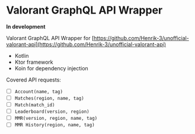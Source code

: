 # Valorant GraphQL API Wrapper

**In development**

Valorant GraphQL API Wrapper for [https://github.com/Henrik-3/unofficial-valorant-api](https://github.com/Henrik-3/unofficial-valorant-api)

 - Kotlin
 - Ktor framework
 - Koin for dependency injection

Covered API requests:

-   [ ]  `Account(name, tag)`
-   [ ]  `Matches(region, name, tag)`
-   [ ]  `Match(match_id)`
-   [ ]  `Leaderboard(version, region)`
-   [ ]  `MMR(version, region, name, tag)`
-   [ ]  `MMR History(region, name, tag)`
